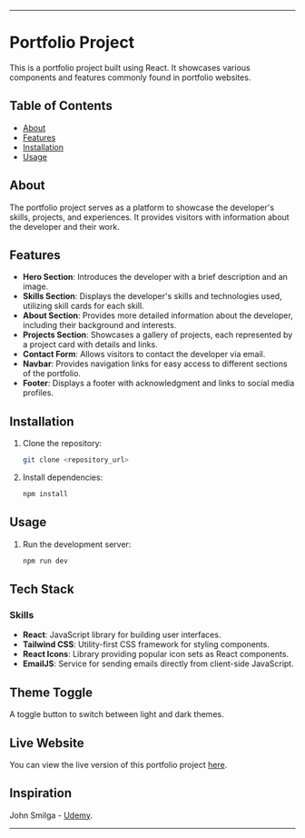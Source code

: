 
---

# Portfolio Project

This is a portfolio project built using React. It showcases various components and features commonly found in portfolio websites.

## Table of Contents

- [About](#about)
- [Features](#features)
- [Installation](#installation)
- [Usage](#usage)

## About

The portfolio project serves as a platform to showcase the developer's skills, projects, and experiences. It provides visitors with information about the developer and their work.

## Features

- **Hero Section**: Introduces the developer with a brief description and an image.
- **Skills Section**: Displays the developer's skills and technologies used, utilizing skill cards for each skill.
- **About Section**: Provides more detailed information about the developer, including their background and interests.
- **Projects Section**: Showcases a gallery of projects, each represented by a project card with details and links.
- **Contact Form**: Allows visitors to contact the developer via email.
- **Navbar**: Provides navigation links for easy access to different sections of the portfolio.
- **Footer**: Displays a footer with acknowledgment and links to social media profiles.

## Installation

1. Clone the repository:
    ```bash
    git clone <repository_url>
    ```
    
2. Install dependencies:
    ```bash
    npm install
    ```

## Usage

1. Run the development server:
    ```bash
    npm run dev
    ```


## Tech Stack

### Skills

- **React**: JavaScript library for building user interfaces.
- **Tailwind CSS**: Utility-first CSS framework for styling components.
- **React Icons**: Library providing popular icon sets as React components.
- **EmailJS**: Service for sending emails directly from client-side JavaScript.

## Theme Toggle

A toggle button to switch between light and dark themes.

## Live Website

You can view the live version of this portfolio project [here](https://lovepreetsing.netlify.app/).

## Inspiration

John Smilga - [Udemy](https://www.udemy.com/user/janis-smilga-3/).

---

